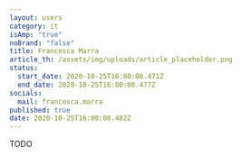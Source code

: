 ```yaml
---
layout: users
category: it
isAmp: "true"
noBrand: "false"
title: Francesca Marra
article_th: /assets/img/uploads/article_placeholder.png
status:
  start_date: 2020-10-25T16:00:08.471Z
  end_date: 2020-10-25T16:00:08.477Z
socials:
  mail: francesca.marra
published: true
date: 2020-10-25T16:00:08.482Z
---
```

TODO